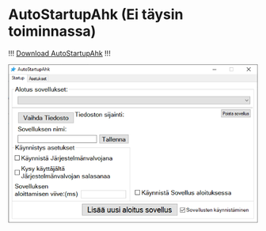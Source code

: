 # AutoStartupAhk (Ei täysin toiminnassa)
 
!!! [Download AutoStartupAhk](https://github.com/veskeli/AutoStartupAhk/releases) !!!

![pic](https://github.com/veskeli/AutoStartupAhk/blob/master/AutoHotkey_Eo5y6g4Dcb.png)
